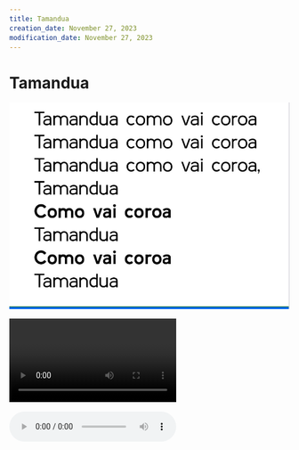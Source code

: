 ```yaml
---
title: Tamandua
creation_date: November 27, 2023
modification_date: November 27, 2023
---
```



# Tamandua

![Tamandua](images/Tamandua.jpeg)



![Tamandua-0-IMG_2800.MOV](attachments/Tamandua-0-IMG_2800.MOV)

![Tamandua-1-Mestre-Jogo-de-Dentro---Tamanduá-[Y9ubRxeJ2bY].mp3](attachments/Tamandua-1-Mestre-Jogo-de-Dentro---Tamanduá-[Y9ubRxeJ2bY].mp3)